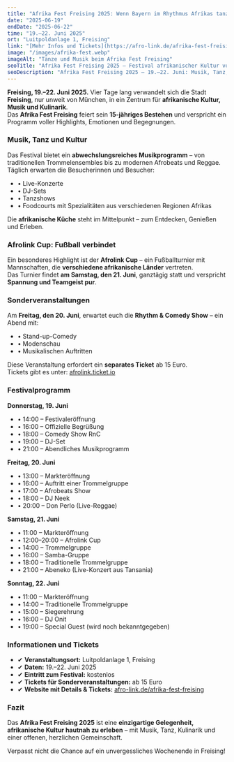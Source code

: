 ```yaml
---
title: "Afrika Fest Freising 2025: Wenn Bayern im Rhythmus Afrikas tanzt"
date: "2025-06-19"
endDate: "2025-06-22"
time: "19.–22. Juni 2025"
ort: "Luitpoldanlage 1, Freising"
link: "[Mehr Infos und Tickets](https://afro-link.de/afrika-fest-freising)"
image: "/images/afrika-fest.webp"
imageAlt: "Tänze und Musik beim Afrika Fest Freising"
seoTitle: "Afrika Fest Freising 2025 — Festival afrikanischer Kultur vom 19. bis 22. Juni"
seoDescription: "Afrika Fest Freising 2025 – 19.–22. Juni: Musik, Tanz, Kulinarik, Afrolink Cup und Comedy-Abend. Eintritt frei, Sonderveranstaltungen ab 15 €."
---
```


**Freising, 19.–22. Juni 2025.** Vier Tage lang verwandelt sich die Stadt **Freising**, nur unweit von München, in ein Zentrum für **afrikanische Kultur, Musik und Kulinarik**.  
Das **Afrika Fest Freising** feiert sein **15-jähriges Bestehen** und verspricht ein Programm voller Highlights, Emotionen und Begegnungen.

### Musik, Tanz und Kultur

Das Festival bietet ein **abwechslungsreiches Musikprogramm** – von traditionellen Trommelensembles bis zu modernen Afrobeats und Reggae.  
Täglich erwarten die Besucherinnen und Besucher:

- • Live-Konzerte  
- • DJ-Sets  
- • Tanzshows  
- • Foodcourts mit Spezialitäten aus verschiedenen Regionen Afrikas  

Die **afrikanische Küche** steht im Mittelpunkt – zum Entdecken, Genießen und Erleben.

### Afrolink Cup: Fußball verbindet

Ein besonderes Highlight ist der **Afrolink Cup** – ein Fußballturnier mit Mannschaften, die **verschiedene afrikanische Länder** vertreten.  
Das Turnier findet **am Samstag, den 21. Juni**, ganztägig statt und verspricht **Spannung und Teamgeist pur**.

### Sonderveranstaltungen

Am **Freitag, den 20. Juni**, erwartet euch die **Rhythm & Comedy Show** – ein Abend mit:

- • Stand-up-Comedy  
- • Modenschau  
- • Musikalischen Auftritten  

Diese Veranstaltung erfordert ein **separates Ticket** ab 15 Euro.  
Tickets gibt es unter: [afrolink.ticket.io](https://afrolink.ticket.io)

### Festivalprogramm

**Donnerstag, 19. Juni**  
- • 14:00 – Festivaleröffnung  
- • 16:00 – Offizielle Begrüßung  
- • 18:00 – Comedy Show RnC  
- • 19:00 – DJ-Set  
- • 21:00 – Abendliches Musikprogramm  

**Freitag, 20. Juni**  
- • 13:00 – Markteröffnung  
- • 16:00 – Auftritt einer Trommelgruppe  
- • 17:00 – Afrobeats Show  
- • 18:00 – DJ Neek  
- • 20:00 – Don Perlo (Live-Reggae)  

**Samstag, 21. Juni**  
- • 11:00 – Markteröffnung  
- • 12:00–20:00 – Afrolink Cup  
- • 14:00 – Trommelgruppe  
- • 16:00 – Samba-Gruppe  
- • 18:00 – Traditionelle Trommelgruppe  
- • 21:00 – Abeneko (Live-Konzert aus Tansania)  

**Sonntag, 22. Juni**  
- • 11:00 – Markteröffnung  
- • 14:00 – Traditionelle Trommelgruppe  
- • 15:00 – Siegerehrung  
- • 16:00 – DJ Onit  
- • 19:00 – Special Guest (wird noch bekanntgegeben)  

### Informationen und Tickets

- ✔ **Veranstaltungsort:** Luitpoldanlage 1, Freising  
- ✔ **Daten:** 19.–22. Juni 2025  
- ✔ **Eintritt zum Festival:** kostenlos  
- ✔ **Tickets für Sonderveranstaltungen:** ab 15 Euro  
- ✔ **Website mit Details & Tickets:** [afro-link.de/afrika-fest-freising](https://afro-link.de/afrika-fest-freising)  

### Fazit

Das **Afrika Fest Freising 2025** ist eine **einzigartige Gelegenheit, afrikanische Kultur hautnah zu erleben** – mit Musik, Tanz, Kulinarik und einer offenen, herzlichen Gemeinschaft.  

Verpasst nicht die Chance auf ein unvergessliches Wochenende in Freising!
